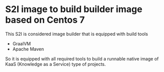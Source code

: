 # S2I image to build builder image based on Centos 7

This S2I is considered image builder that is equipped with build tools

- GraalVM
- Apache Maven

So it is equipped with all required tools to build a runnable native image of
KaaS (Knowledge as a Service) type of projects.
